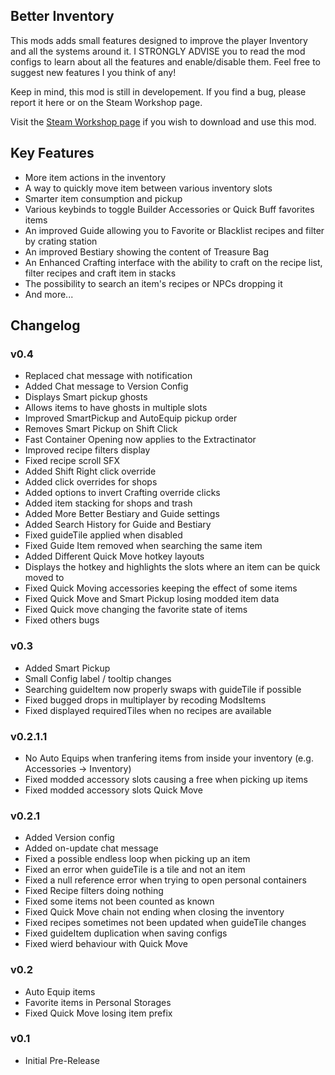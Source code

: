 ## Better Inventory

This mods adds small features designed to improve the player Inventory and all the systems around it.
I STRONGLY ADVISE you to read the mod configs to learn about all the features and enable/disable them.
Feel free to suggest new features I you think of any! 

Keep in mind, this mod is still in developement. If you find a bug, please report it here or on the Steam Workshop page.

Visit the [Steam Workshop page](https://steamcommunity.com/sharedfiles/filedetails/?id=3074374647) if you wish to download and use this mod.


## Key Features
 - More item actions in the inventory
 - A way to quickly move item between various inventory slots
 - Smarter item consumption and pickup
 - Various keybinds to toggle Builder Accessories or Quick Buff favorites items
 - An improved Guide allowing you to Favorite or Blacklist recipes and filter by crating station
 - An improved Bestiary showing the content of Treasure Bag 
 - An Enhanced Crafting interface with the ability to craft on the recipe list, filter recipes and craft item in stacks 
 - The possibility to search an item's recipes or NPCs dropping it
 - And more...


## Changelog

### v0.4
- Replaced chat message with notification
- Added Chat message to Version Config
- Displays Smart pickup ghosts
- Allows items to have ghosts in multiple slots
- Improved SmartPickup and AutoEquip pickup order
- Removes Smart Pickup on Shift Click
- Fast Container Opening now applies to the Extractinator
- Improved recipe filters display
- Fixed recipe scroll SFX
- Added Shift Right click override
- Added click overrides for shops
- Added options to invert Crafting override clicks
- Added item stacking for shops and trash
- Added More Better Bestiary and Guide settings
- Added Search History for Guide and Bestiary
- Fixed guideTile applied when disabled
- Fixed Guide Item removed when searching the same item
- Added Different Quick Move hotkey layouts
- Displays the hotkey and highlights the slots where an item can be quick moved to
- Fixed Quick Moving accessories keeping the effect of some items
- Fixed Quick Move and Smart Pickup losing modded item data
- Fixed Quick move changing the favorite state of items
- Fixed others bugs

### v0.3
- Added Smart Pickup
- Small Config label / tooltip changes
- Searching guideItem now properly swaps with guideTile if possible
- Fixed bugged drops in multiplayer by recoding ModsItems
- Fixed displayed requiredTiles when no recipes are available

### v0.2.1.1
- No Auto Equips when tranfering items from inside your inventory (e.g. Accessories -> Inventory)
- Fixed modded accessory slots causing a free when picking up items
- Fixed modded accessory slots Quick Move

### v0.2.1
- Added Version config
- Added on-update chat message
- Fixed a possible endless loop when picking up an item
- Fixed an error when guideTile is a tile and not an item			
- Fixed a null reference error when trying to open personal containers
- Fixed Recipe filters doing nothing
- Fixed some items not been counted as known
- Fixed Quick Move chain not ending when closing the inventory
- Fixed recipes sometimes not been updated when guideTile changes
- Fixed guideItem duplication when saving configs
- Fixed wierd behaviour with Quick Move

### v0.2
- Auto Equip items
- Favorite items in Personal Storages
- Fixed Quick Move losing item prefix

### v0.1
- Initial Pre-Release